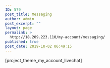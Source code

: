 ```yaml
---
ID: 579
post_title: Messaging
author: admin
post_excerpt: ""
layout: page
permalink: >
  http://18.209.223.110/my-account/messaging/
published: true
post_date: 2019-10-02 06:49:15
---
```

[project_theme_my_account_livechat]